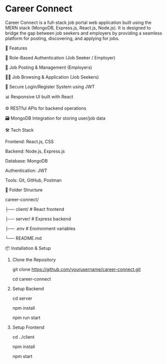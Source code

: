 # Career Connect 

Career Connect is a full-stack job portal web application built using the MERN stack (MongoDB, Express.js, React.js, Node.js). It is designed to bridge the gap between job seekers and employers by providing a seamless platform for posting, discovering, and applying for jobs.

🚀 Features

🔐 Role-Based Authentication (Job Seeker / Employer)

📄 Job Posting & Management (Employers)

🧑‍💼 Job Browsing & Application (Job Seekers)

📨 Secure Login/Register System using JWT

📊 Responsive UI built with React

⚙️ RESTful APIs for backend operations

🗃️ MongoDB Integration for storing user/job data

🛠️ Tech Stack

Frontend: React.js, CSS

Backend: Node.js, Express.js

Database: MongoDB

Authentication: JWT

Tools: Git, GitHub, Postman

📁 Folder Structure

career-connect/

├── client/           # React frontend

├── server/           # Express backend

├── .env              # Environment variables

└── README.md

📦 Installation & Setup

1. Clone the Repository

   git clone https://github.com/yourusername/career-connect.git

   cd career-connect

2. Setup Backend

   cd server

   npm install

   npm run start

3. Setup Frontend

   cd ../client

   npm install

   npm start
